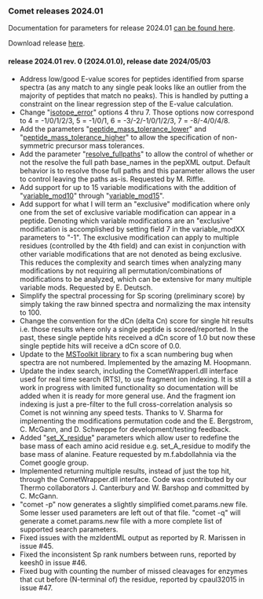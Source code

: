 ### Comet releases 2024.01

Documentation for parameters for release 2024.01 [can be found 
here](/Comet/parameters/parameters_202401/).

Download release [here](https://github.com/UWPR/Comet/releases).

#### release 2024.01 rev. 0 (2024.01.0), release date 2024/05/03

- Address low/good E-value scores for peptides identified from sparse spectra 
(as any match to any single peak looks like an outlier from the majority of 
peptides that match no peaks).  This is handled by putting a constraint on the 
linear regression step of the E-value calculation.
- Change
"[isotope_error](https://uwpr.github.io/Comet/parameters/parameters_202401/isotope_error.html)"
options 4 thru 7.  Those options now correspond to 4 = -1/0/1/2/3,
5 = -1/0/1, 6 = -3/-2/-1/0/1/2/3, 7 = -8/-4/0/4/8. 
- Add the parameters
"[peptide_mass_tolerance_lower](https://uwpr.github.io/Comet/parameters/parameters_202401/peptide_mass_tolerance_lower.html)"
and
"[peptide_mass_tolerance_higher](https://uwpr.github.io/Comet/parameters/parameters_202401/peptide_mass_tolerance_higher.html)"
to allow the specification of non-symmetric precursor mass tolerances.
- Add the parameter
"[resolve_fullpaths](https://uwpr.github.io/Comet/parameters/parameters_202401/resolve_fullpaths.html)"
to allow the control of whether or not 
the resolve the full path base_names in the pepXML output.  Default behavior is 
to resolve those full paths and this parameter allows the user to control 
leaving the paths as-is.  Requested by M. Riffle.
- Add support for up to 15 variable modifications with the addition of
"[variable_mod10](https://uwpr.github.io/Comet/parameters/parameters_202401/variable_modXX.html)"
through
"[variable_mod15](https://uwpr.github.io/Comet/parameters/parameters_202401/variable_modXX.html)".
- Add support for what I will term an "exclusive" modification where only one from
the set of exclusive variable modification can appear in a peptide. Denoting which
variable modifications are an "exclusive" modification is accomplished by setting
field 7 in the variable_modXX parameters to "-1".  The exclusive modification can
apply to multiple residues (controlled by the 4th field) and can exist in conjunction
with other variable modifications that are not denoted as being exclusive.  This
reduces the complexity and search times when analyzing many modifications by not
requiring all permutation/combinations of modifications to be analyzed, which can be
extensive for many multiple variable mods.  Requested by E. Deutsch.
- Simplify the spectral processing for Sp scoring (preliminary score) by simply 
taking the raw binned spectra and normalizing the max intensity to 100.
- Change the convention for the dCn (delta Cn) score for single hit results 
i.e. those results where only a single peptide is scored/reported.  In the 
past, these single peptide hits received a dCn score of 1.0 but now these 
single peptide hits will receive a dCn score of 0.0.
- Update to the
[MSToolkit library](https://github.com/mhoopmann/mstoolkit)
to fix a scan numbering bug when spectra are not numbered.  Implemented by
the amazing M. Hoopmann.
- Update the index search, including the CometWrapperl.dll interface used for 
real time search (RTS), to use fragment ion indexing.  It is still a work in
progress with limited functionality so documentation will be added when it is
ready for more general use.  And the fragment ion indexing is just a pre-filter
to the full cross-correlation analysis so Comet is not winning any speed tests.
Thanks to V. Sharma for implementing the modifications permutation code and
the E. Bergstrom, C. McGann, and D. Schweppe for development/testing feedback.
- Added
"[set_X_residue](https://uwpr.github.io/Comet/parameters/parameters_202401/set_X_residue.html)"
parameters which allow user to redefine the base mass of each amino acid residue
e.g. set_A_residue to modify the base mass of alanine.  Feature requested by
m.f.abdollahnia via the Comet google group.
- Implemented returning multiple results, instead of just the top hit, through
the CometWrapper.dll interface.  Code was contributed by our Thermo collaborators
J. Canterbury and W. Barshop and committed by C. McGann.
- "comet -p" now generates a slightly simplified comet.params.new file.  Some
lesser used parameters are left out of that file.  "comet -q" will generate
a comet.params.new file with a more complete list of supported search parameters.
- Fixed issues with the mzIdentML output as reported by R. Marissen in issue #45.
- Fixed the inconsistent Sp rank numbers between runs, reported by keesh0 in issue #46.
- Fixed bug with counting the number of missed cleavages for enzymes that cut 
before (N-terminal of) the residue, reported by cpaul32015 in issue #47.
